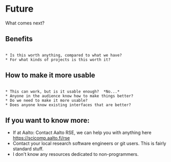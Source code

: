 # Future

What comes next?

## Benefits

```{admonition} Questions

* Is this worth anything, compared to what we have?
* For what kinds of projects is this worth it?
```

## How to make it more usable

```{admonition} Question

* This can work, but is it usable enough?  *No...*
* Anyone in the audience know how to make things better?
* Do we need to make it more usable?
* Does anyone know existing interfaces that are better?
```

## If you want to know more:
* If at Aalto: Contact Aalto RSE, we can help you with anything here <https://scicomp.aalto.fi/rse>
* Contact your local research software engineers or git users.  This is fairly standard stuff.
* I don't know any resources dedicated to non-programmers.
